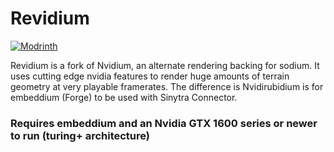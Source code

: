 # Revidium

[![Modrinth](https://img.shields.io/modrinth/dt/nvidium?logo=modrinth)](https://modrinth.com/mod/nvidium)

Revidium is a fork of Nvidium, an alternate rendering backing for sodium. It uses cutting edge nvidia features to render huge amounts of
terrain geometry at very playable framerates. The difference is Nvidirubidium is for embeddium (Forge) to be used with Sinytra Connector.

### Requires embeddium and an Nvidia GTX 1600 series or newer to run (turing+ architecture)
